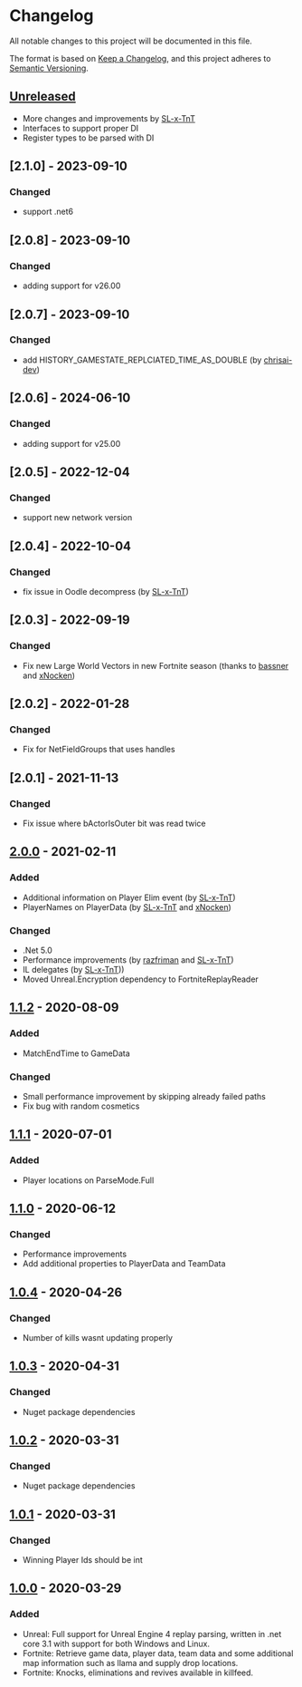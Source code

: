 # Changelog
All notable changes to this project will be documented in this file.

The format is based on [Keep a Changelog](https://keepachangelog.com/en/1.0.0/),
and this project adheres to [Semantic Versioning](https://semver.org/spec/v2.0.0.html).

## [Unreleased]
- More changes and improvements by [SL-x-TnT](https://github.com/SL-x-TnT)
- Interfaces to support proper DI
- Register types to be parsed with DI

## [2.1.0] - 2023-09-10
### Changed
- support .net6

## [2.0.8] - 2023-09-10
### Changed
- adding support for v26.00

## [2.0.7] - 2023-09-10
### Changed
- add HISTORY_GAMESTATE_REPLCIATED_TIME_AS_DOUBLE (by [chrisai-dev](https://github.com/chrisai-dev))

## [2.0.6] - 2024-06-10
### Changed
- adding support for v25.00

## [2.0.5] - 2022-12-04
### Changed
- support new network version

## [2.0.4] - 2022-10-04
### Changed
- fix issue in Oodle decompress (by [SL-x-TnT](https://github.com/SL-x-TnT))

## [2.0.3] - 2022-09-19
### Changed
- Fix new Large World Vectors in new Fortnite season (thanks to [bassner](https://github.com/bassner/) and [xNocken](https://github.com/xNocken/))

## [2.0.2] - 2022-01-28
### Changed
- Fix for NetFieldGroups that uses handles

## [2.0.1] - 2021-11-13
### Changed
- Fix issue where bActorIsOuter bit was read twice

## [2.0.0] - 2021-02-11
### Added
- Additional information on Player Elim event (by [SL-x-TnT](https://github.com/SL-x-TnT))
- PlayerNames on PlayerData (by [SL-x-TnT](https://github.com/SL-x-TnT) and [xNocken](https://github.com/xNocken/))

### Changed
- .Net 5.0
- Performance improvements (by [razfriman](https://github.com/razfriman/) and [SL-x-TnT](https://github.com/SL-x-TnT))
- IL delegates (by [SL-x-TnT](https://github.com/SL-x-TnT)))
- Moved Unreal.Encryption dependency to FortniteReplayReader

## [1.1.2] - 2020-08-09
### Added
- MatchEndTime to GameData

### Changed
- Small performance improvement by skipping already failed paths
- Fix bug with random cosmetics


## [1.1.1] - 2020-07-01
### Added
- Player locations on ParseMode.Full

## [1.1.0] - 2020-06-12
### Changed
- Performance improvements
- Add additional properties to PlayerData and TeamData

## [1.0.4] - 2020-04-26
### Changed
- Number of kills wasnt updating properly

## [1.0.3] - 2020-04-31
### Changed
- Nuget package dependencies

## [1.0.2] - 2020-03-31
### Changed
- Nuget package dependencies

## [1.0.1] - 2020-03-31
### Changed
- Winning Player Ids should be int

## [1.0.0] - 2020-03-29
### Added
- Unreal: Full support for Unreal Engine 4 replay parsing, written in .net core 3.1 with support for both Windows and Linux.
- Fortnite: Retrieve game data, player data, team data and some additional map information such as llama and supply drop locations.
- Fortnite: Knocks, eliminations and revives available in killfeed.


[Unreleased]: https://github.com/Shiqan/FortniteReplayDecompressor/branches
[1.0.0]: https://github.com/Shiqan/FortniteReplayDecompressor/releases/tag/1.0.0
[1.0.1]: https://github.com/Shiqan/FortniteReplayDecompressor/releases/tag/1.0.1
[1.0.2]: https://github.com/Shiqan/FortniteReplayDecompressor/releases/tag/1.0.2
[1.0.3]: https://github.com/Shiqan/FortniteReplayDecompressor/releases/tag/1.0.3
[1.0.4]: https://github.com/Shiqan/FortniteReplayDecompressor/releases/tag/1.0.4
[1.1.0]: https://github.com/Shiqan/FortniteReplayDecompressor/releases/tag/1.1.0
[1.1.1]: https://github.com/Shiqan/FortniteReplayDecompressor/releases/tag/1.1.1
[1.1.2]: https://github.com/Shiqan/FortniteReplayDecompressor/releases/tag/1.1.2
[2.0.0]: https://github.com/Shiqan/FortniteReplayDecompressor/releases/tag/2.0.0
